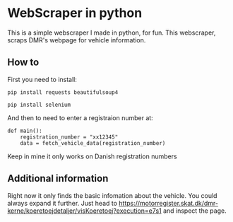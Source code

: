 # WebScraper in python
This is a simple webscraper I made in python, for fun.
This webscraper, scraps DMR's webpage for vehicle information.

## How to
First you need to install:

```
pip install requests beautifulsoup4
```
```
pip install selenium
```

And then to need to enter a registraion number at:

```
def main():
    registration_number = "xx12345"
    data = fetch_vehicle_data(registration_number)

```
Keep in mine it only works on Danish registration numbers

## Additional information
Right now it only finds the basic infomation about the vehicle. You could always expand it further.
Just head to https://motorregister.skat.dk/dmr-kerne/koeretoejdetaljer/visKoeretoej?execution=e7s1 and inspect the page.
